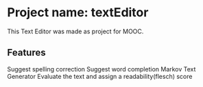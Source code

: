 # Project name: textEditor
This Text Editor was made as project for MOOC.

## Features
Suggest spelling correction
Suggest word completion
Markov Text Generator
Evaluate the text and assign a readability(flesch) score
